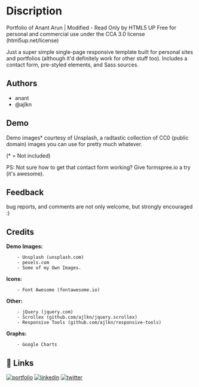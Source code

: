 
# Discription

Portfolio of Anant Arun | Modified - Read Only by HTML5 UP
Free for personal and commercial use under the CCA 3.0 license (html5up.net/license)

Just a super simple single-page responsive template built for personal sites and portfolios
(although it'd definitely work for other stuff too). Includes a contact form, pre-styled
elements, and Sass sources.

## Authors

- anant
- @ajlkn    

  
## Demo

Demo images* courtesy of Unsplash, a radtastic collection of CC0 (public domain) images
you can use for pretty much whatever.

(* = Not included)

PS: Not sure how to get that contact form working? Give formspree.io a try (it's awesome).

  
## Feedback

bug reports, and comments are not only welcome, but strongly encouraged :)

  
## Credits

**Demo Images:**

		- Unsplash (unsplash.com)
		- pexels.com
		- Some of my Own Images.

**Icons:**

		- Font Awesome (fontawesome.io)

**Other:**

		- jQuery (jquery.com)
		- Scrollex (github.com/ajlkn/jquery.scrollex)
		- Responsive Tools (github.com/ajlkn/responsive-tools)

**Graphs:**

        - Google Charts

## 🔗 Links
[![portfolio](https://img.shields.io/badge/my_portfolio-000?style=for-the-badge&logo=ko-fi&logoColor=white)](https://rawrapter.github.io/portfolio/)
[![linkedin](https://img.shields.io/badge/linkedin-0A66C2?style=for-the-badge&logo=linkedin&logoColor=white)](https://www.linkedin.com/in/anantarun/)
[![twitter](https://img.shields.io/badge/twitter-1DA1F2?style=for-the-badge&logo=twitter&logoColor=white)](https://twitter.com/AnantArun4)